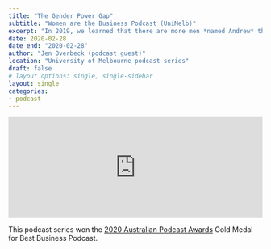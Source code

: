 ```yaml
---
title: "The Gender Power Gap"
subtitle: "Women are the Business Podcast (UniMelb)"
excerpt: "In 2019, we learned that there are more men *named Andrew* than women heading Australia's biggest companies. In this podcast, I discussed how stereotypes and beliefs about power contribute to the gap."
date: 2020-02-28
date_end: "2020-02-28"
author: "Jen Overbeck (podcast guest)"
location: "University of Melbourne podcast series"
draft: false
# layout options: single, single-sidebar
layout: single
categories:
- podcast
---
```


<iframe width="500" height="200" src="https://webplayer.whooshkaa.com/player/episode/id/656183?theme=light&waveform-progress-color=%23FA6800&play-video-if-available=true" frameborder="0" style="width: 100%; height: 200px"></iframe>

This podcast series won the [2020 Australian Podcast Awards](https://australianpodcastawards.com/winners-2020) Gold Medal for Best Business Podcast.
